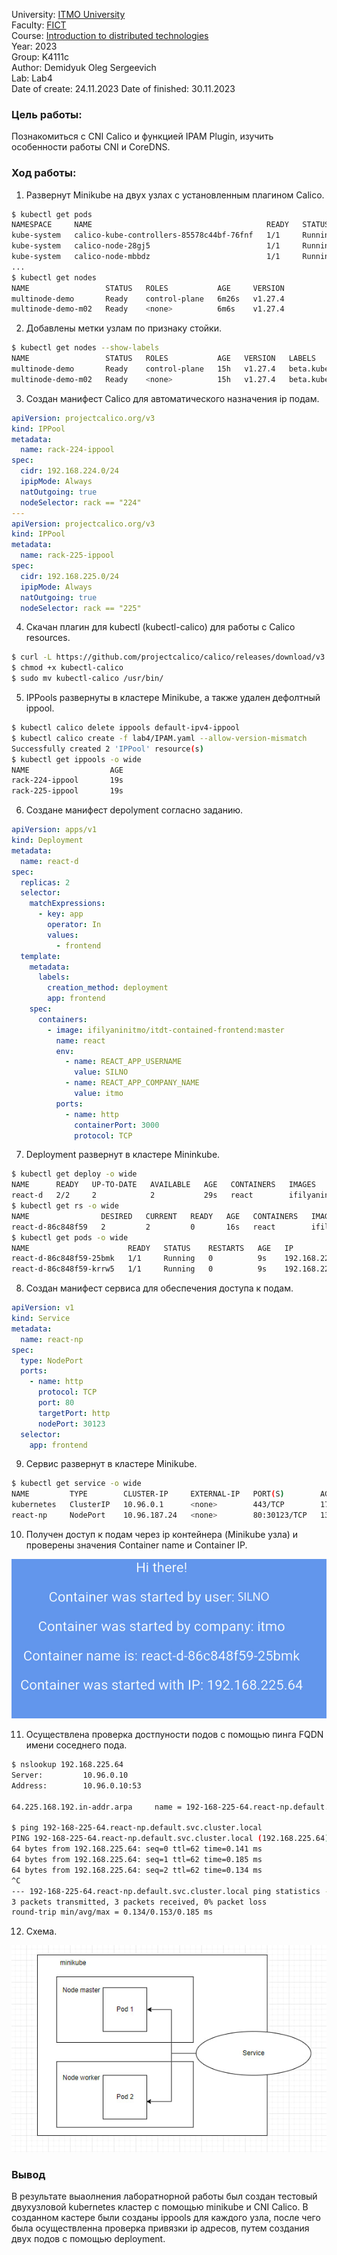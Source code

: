 University: [ITMO University](https://itmo.ru/ru/)  
Faculty: [FICT](https://fict.itmo.ru)    
Course: [Introduction to distributed technologies](https://github.com/itmo-ict-faculty/introduction-to-distributed-technologies)     
Year: 2023  
Group: K4111c  
Author: Demidyuk Oleg Sergeevich  
Lab: Lab4  
Date of create: 24.11.2023 
Date of finished: 30.11.2023

### Цель работы:

Познакомиться с CNI Calico и функцией IPAM Plugin, изучить особенности работы CNI и CoreDNS.

### Ход работы:

1. Развернут Minikube на двух узлах с установленным плагином Calico.

```bash
$ kubectl get pods 
NAMESPACE     NAME                                       READY   STATUS    RESTARTS        AGE
kube-system   calico-kube-controllers-85578c44bf-76fnf   1/1     Running   1 (5m43s ago)   5m59s
kube-system   calico-node-28gj5                          1/1     Running   0               5m55s
kube-system   calico-node-mbbdz                          1/1     Running   0               5m59s
...
$ kubectl get nodes
NAME                 STATUS   ROLES           AGE     VERSION
multinode-demo       Ready    control-plane   6m26s   v1.27.4
multinode-demo-m02   Ready    <none>          6m6s    v1.27.4
```

2. Добавлены метки узлам по признаку стойки.

```bash
$ kubectl get nodes --show-labels
NAME                 STATUS   ROLES           AGE   VERSION   LABELS
multinode-demo       Ready    control-plane   15h   v1.27.4   beta.kubernetes.io/arch=amd64...,rack=225
multinode-demo-m02   Ready    <none>          15h   v1.27.4   beta.kubernetes.io/arch=amd64...,rack=224
```
3. Создан манифест Calico для автоматического назначения ip подам.

```yaml
apiVersion: projectcalico.org/v3
kind: IPPool
metadata:
  name: rack-224-ippool
spec:
  cidr: 192.168.224.0/24
  ipipMode: Always
  natOutgoing: true
  nodeSelector: rack == "224"
---
apiVersion: projectcalico.org/v3
kind: IPPool
metadata:
  name: rack-225-ippool
spec:
  cidr: 192.168.225.0/24
  ipipMode: Always
  natOutgoing: true
  nodeSelector: rack == "225"
```

4. Скачан плагин для kubectl (kubectl-calico) для работы с Calico resources.

```bash
$ curl -L https://github.com/projectcalico/calico/releases/download/v3.26.3/calicoctl-linux-amd64 -o kubectl-calico
$ chmod +x kubectl-calico
$ sudo mv kubectl-calico /usr/bin/
```

5. IPPools развернуты в кластере Minikube, а также удален дефолтный ippool.

```bash
$ kubectl calico delete ippools default-ipv4-ippool
$ kubectl calico create -f lab4/IPAM.yaml --allow-version-mismatch
Successfully created 2 'IPPool' resource(s)
$ kubectl get ippools -o wide
NAME                  AGE
rack-224-ippool       19s
rack-225-ippool       19s
```

6. Создане манифест depolyment согласно заданию.

```yaml
apiVersion: apps/v1
kind: Deployment
metadata:
  name: react-d
spec:
  replicas: 2
  selector:
    matchExpressions:
      - key: app
        operator: In
        values:
          - frontend
  template:
    metadata:
      labels:
        creation_method: deployment
        app: frontend
    spec:
      containers:
        - image: ifilyaninitmo/itdt-contained-frontend:master
          name: react
          env:
            - name: REACT_APP_USERNAME
              value: SILNO
            - name: REACT_APP_COMPANY_NAME
              value: itmo
          ports:
            - name: http
              containerPort: 3000
              protocol: TCP
```

7. Deployment развернут в кластере Mininkube.

```bash
$ kubectl get deploy -o wide
NAME      READY   UP-TO-DATE   AVAILABLE   AGE   CONTAINERS   IMAGES                                         SELECTOR
react-d   2/2     2            2           29s   react        ifilyaninitmo/itdt-contained-frontend:master   app in (frontend)
$ kubectl get rs -o wide
NAME                DESIRED   CURRENT   READY   AGE   CONTAINERS   IMAGES                                         SELECTOR
react-d-86c848f59   2         2         0       16s   react        ifilyaninitmo/itdt-contained-frontend:master   app in (frontend),pod-template-hash=86c848f59
$ kubectl get pods -o wide
NAME                      READY   STATUS    RESTARTS   AGE   IP                NODE                 NOMINATED NODE   READINESS GATES
react-d-86c848f59-25bmk   1/1     Running   0          9s    192.168.225.64    multinode-demo       <none>           <none>
react-d-86c848f59-krrw5   1/1     Running   0          9s    192.168.224.196   multinode-demo-m02   <none>           <none>
```

8. Создан манифест сервиса для обеспечения доступа к подам.

```yaml
apiVersion: v1
kind: Service
metadata:
  name: react-np
spec:
  type: NodePort
  ports:
    - name: http
      protocol: TCP
      port: 80
      targetPort: http
      nodePort: 30123
  selector:
    app: frontend
```

9. Сервис развернут в кластере Minikube.

```bash
$ kubectl get service -o wide
NAME         TYPE        CLUSTER-IP     EXTERNAL-IP   PORT(S)        AGE   SELECTOR
kubernetes   ClusterIP   10.96.0.1      <none>        443/TCP        17h   <none>
react-np     NodePort    10.96.187.24   <none>        80:30123/TCP   13s   app=frontend
```

10. Получен доступ к подам через ip контейнера (Minikube узла) и проверены значения Container name и Container IP.

![Image text](https://github.com/SilnoEnamored/2023_2024-introduction_to_distributed_technologies-k4111c-demidyuk_o_s/raw/main/lab4/screenshots/4.jpg)

11. Осуществлена проверка достпуности подов с помощью пинга FQDN имени соседнего пода.

```bash
$ nslookup 192.168.225.64
Server:         10.96.0.10
Address:        10.96.0.10:53

64.225.168.192.in-addr.arpa     name = 192-168-225-64.react-np.default.svc.cluster.local

$ ping 192-168-225-64.react-np.default.svc.cluster.local
PING 192-168-225-64.react-np.default.svc.cluster.local (192.168.225.64): 56 data bytes
64 bytes from 192.168.225.64: seq=0 ttl=62 time=0.141 ms
64 bytes from 192.168.225.64: seq=1 ttl=62 time=0.185 ms
64 bytes from 192.168.225.64: seq=2 ttl=62 time=0.134 ms
^C
--- 192-168-225-64.react-np.default.svc.cluster.local ping statistics ---
3 packets transmitted, 3 packets received, 0% packet loss
round-trip min/avg/max = 0.134/0.153/0.185 ms
```

12. Схема.

![Image text](https://github.com/SilnoEnamored/2023_2024-introduction_to_distributed_technologies-k4111c-demidyuk_o_s/raw/main/lab4/screenshots/2.jpg)


### Вывод

В результате выаолнения лаборатнорной работы был создан тестовый двухузловой kubernetes кластер с помощью minikube и CNI Calico. В созданном кастере были созданы ippools для каждого узла, после чего была осуществленна проверка привязки ip адресов, путем создания двух подов с помощью deployment.

